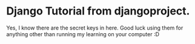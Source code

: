 # Django Tutorial from djangoproject.

Yes, I know there are the secret keys in here.
Good luck using them for anything other than running my learning on your computer :D